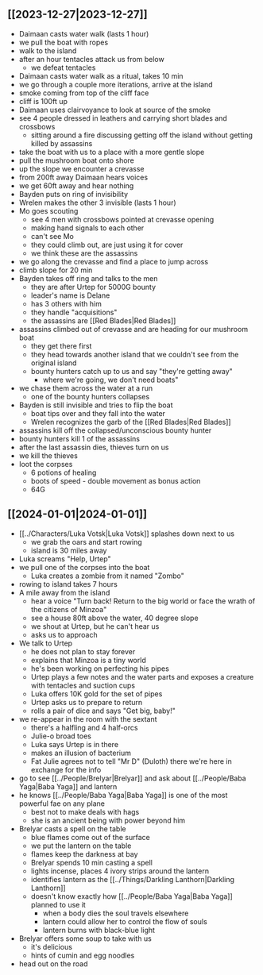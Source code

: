 ## [[2023-12-27|2023-12-27]]
- Daimaan casts water walk (lasts 1 hour)
- we pull the boat with ropes
- walk to the island
- after an hour tentacles attack us from below
	- we defeat tentacles
- Daimaan casts water walk as a ritual, takes 10 min
- we go through a couple more iterations, arrive at the island
- smoke coming from top of the cliff face
- cliff is 100ft up
- Daimaan uses clairvoyance to look at source of the smoke
- see 4 people dressed in leathers and carrying short blades and crossbows
	- sitting around a fire discussing getting off the island without getting killed by assassins
- take the boat with us to a place with a more gentle slope
- pull the mushroom boat onto shore
- up the slope we encounter a crevasse
- from 200ft away Daimaan hears voices
- we get 60ft away and hear nothing
- Bayden puts on ring of invisibility
- Wrelen makes the other 3 invisible (lasts 1 hour)
- Mo goes scouting
	- see 4 men with crossbows pointed at crevasse opening
	- making hand signals to each other
	- can't see Mo
	- they could climb out, are just using it for cover
	- we think these are the assassins
- we go along the crevasse and find a place to jump across
- climb slope for 20 min
- Bayden takes off ring and talks to the men
	- they are after Urtep for 5000G bounty
	- leader's name is Delane
	- has 3 others with him
	- they handle "acquisitions"
	- the assassins are [[Red Blades|Red Blades]]
- assassins climbed out of crevasse and are heading for our mushroom boat
	- they get there first
	- they head towards another island that we couldn't see from the original island
	- bounty hunters catch up to us and say "they're getting away"
		- where we're going, we don't need boats"
- we chase them across the water at a run
	- one of the bounty hunters collapses
- Bayden is still invisible and tries to flip the boat
	- boat tips over and they fall into the water
	- Wrelen recognizes the garb of the [[Red Blades|Red Blades]]
- assassins kill off the collapsed/unconscious bounty hunter
- bounty hunters kill 1 of the assassins
- after the last assassin dies, thieves turn on us
- we kill the thieves
- loot the corpses
	- 6 potions of healing
	- boots of speed - double movement as bonus action
	- 64G

## [[2024-01-01|2024-01-01]]
- [[../Characters/Luka Votsk|Luka Votsk]] splashes down next to us
	- we grab the oars and start rowing
	- island is 30 miles away
- Luka screams "Help, Urtep"
- we pull one of the corpses into the boat
	- Luka creates a zombie from it named "Zombo"
- rowing to island takes 7 hours
- A mile away from the island
	- hear a voice "Turn back! Return to the big world or face the wrath of the citizens of Minzoa"
	- see a house 80ft above the water, 40 degree slope
	- we shout at Urtep, but he can't hear us
	- asks us to approach
- We talk to Urtep
	- he does not plan to stay forever
	- explains that Minzoa is a tiny world
	- he's been working on perfecting his pipes
	- Urtep plays a few notes and the water parts and exposes a creature with tentacles and suction cups
	- Luka offers 10K gold for the set of pipes
	- Urtep asks us to prepare to return
	- rolls a pair of dice and says "Get big, baby!"
- we re-appear in the room with the sextant
	- there's a halfling and 4 half-orcs
	- Julie-o broad toes
	- Luka says Urtep is in there
	- makes an illusion of bacterium
	- Fat Julie agrees not to tell "Mr D" (Duloth) there we're here in exchange for the info
- go to see [[../People/Brelyar|Brelyar]] and ask about [[../People/Baba Yaga|Baba Yaga]] and lantern
- he knows [[../People/Baba Yaga|Baba Yaga]] is one of the most powerful fae on any plane
	- best not to make deals with hags
	- she is an ancient being with power beyond him
- Brelyar casts a spell on the table
	- blue flames come out of the surface
	- we put the lantern on the table
	- flames keep the darkness at bay
	- Brelyar spends 10 min casting a spell
	- lights incense, places 4 ivory strips around the lantern
	- identifies lantern as the [[../Things/Darkling Lanthorn|Darkling Lanthorn]]
	- doesn't know exactly how [[../People/Baba Yaga|Baba Yaga]] planned to use it
		- when a body dies the soul travels elsewhere
		- lantern could allow her to control the flow of souls
		- lantern burns with black-blue light
- Brelyar offers some soup to take with us
	- it's delicious
	- hints of cumin and egg noodles
- head out on the road